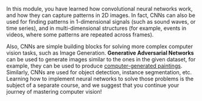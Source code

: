 In this module, you have learned how convolutional neural networks work, and how they can capture patterns in 2D images. In fact, CNNs can also be used for finding patterns in 1-dimensional signals (such as sound waves, or time series), and in multi-dimensional structures (for example, events in videos, where some patterns are repeated across frames).

Also, CNNs are simple building blocks for solving more complex computer vision tasks, such as Image Generation. **Generative Adversarial Networks** can be used to generate images similar to the ones in the given dataset, for example, they can be used to produce [computer-generated paintings](https://soshnikov.com/scienceart/creating-generative-art-using-gan-on-azureml/). Similarly, CNNs are used for object detection, instance segmentation, etc. Learning how to implement neural networks to solve those problems is the subject of a separate course, and we suggest that you continue your journey of mastering computer vision!
